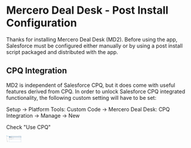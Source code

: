 # Mercero Deal Desk - Post Install Configuration

Thanks for installing Mercero Deal Desk (MD2). Before using the app, Salesforce must be configured either manually or by using a post install script packaged and distributed with the app.

## CPQ Integration

MD2 is independent of Salesforce CPQ, but it does come with useful features derived from CPQ. In order to unlock Salesforce CPQ integrated functionality, the following custom setting will have to be set:

Setup -> Platform Tools: Custom Code -> Mercero Deal Desk: CPQ Integration  -> Manage -> New

Check "Use CPQ"

<img alt="alt_text" width="40px" src="images/Custom-Settings-Salesforce.png" width="200"/>

